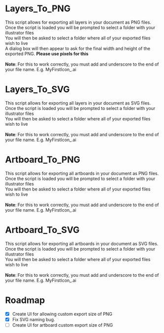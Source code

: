 # Layers_To_PNG
This script allows for exporting all layers in your document as PNG files.<br>
Once the script is loaded you will be prompted to select a folder with your illustrator files<br>
You will then be asked to select a folder where all of your exported files wish to live<br>
A dialog box will then appear to ask for the final width and height of the exported PNG. <b>Please use pixels for this</b><br>
<br>
<b>Note</b>: For this to work correctly, you must add and underscore to the end of your file name. E.g. MyFirstIcon_.ai



# Layers_To_SVG
This script allows for exporting all layers in your document as SVG files.<br>
Once the script is loaded you will be prompted to select a folder with your illustrator files<br>
You will then be asked to select a folder where all of your exported files wish to live<br>
<br>
<b>Note</b>: For this to work correctly, you must add and underscore to the end of your file name. E.g. MyFirstIcon_.ai


# Artboard_To_PNG
This script allows for exporting all artboards in your document as PNG files.<br>
Once the script is loaded you will be prompted to select a folder with your illustrator files<br>
You will then be asked to select a folder where all of your exported files wish to live<br>
<br>
<b>Note</b>: For this to work correctly, you must add and underscore to the end of your file name. E.g. MyFirstIcon_.ai

# Artboard_To_SVG
This script allows for exporting all artboards in your document as SVG files.<br>
Once the script is loaded you will be prompted to select a folder with your illustrator files<br>
You will then be asked to select a folder where all of your exported files wish to live<br>
<br>
<b>Note</b>: For this to work correctly, you must add and underscore to the end of your file name. E.g. MyFirstIcon_.ai

# Roadmap
- [x] Create UI for allowing custom export size of PNG
- [x] Fix SVG naming bug.
- [ ] Create UI for artboard custom export size of PNG